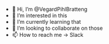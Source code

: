 - 👋 Hi, I’m @VegardPihlBratteng
- 👀 I’m interested in this
- 🌱 I’m currently learning that
- 💞️ I’m looking to collaborate on those
- 📫 How to reach me -> Slack

<!---
VegardPihlBratteng/VegardPihlBratteng is a ✨ special ✨ repository because its `README.md` (this file) appears on your GitHub profile.
You can click the Preview link to take a look at your changes.
--->
